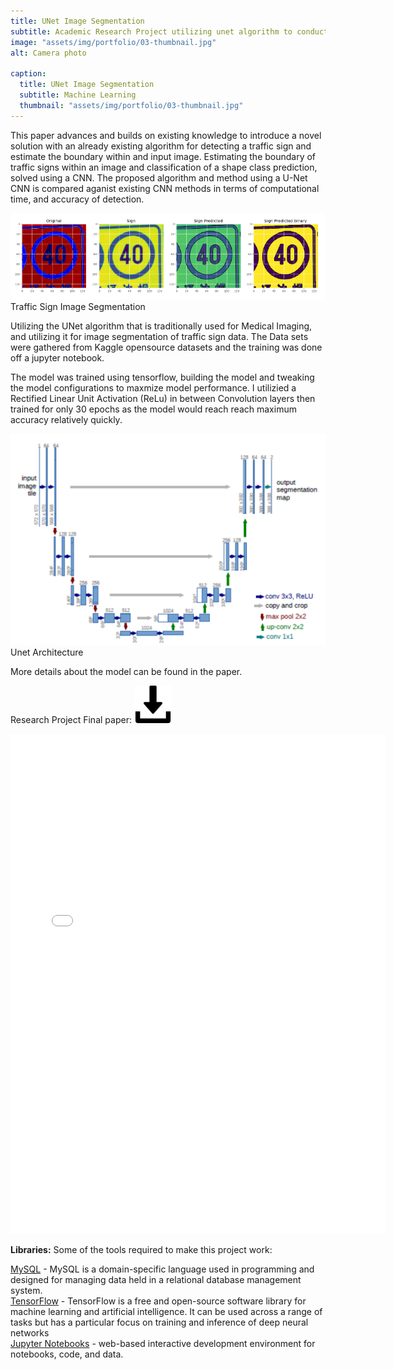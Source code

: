 ```yaml
---
title: UNet Image Segmentation
subtitle: Academic Research Project utilizing unet algorithm to conduct image segmentation aganist traffic light data
image: "assets/img/portfolio/03-thumbnail.jpg"
alt: Camera photo

caption:
  title: UNet Image Segmentation
  subtitle: Machine Learning
  thumbnail: "assets/img/portfolio/03-thumbnail.jpg"
---
```

This paper advances and builds on existing knowledge to introduce a novel solution with an already existing algorithm for detecting a traffic sign and estimate the boundary within and input image. Estimating the boundary of traffic signs within an image and classification of a shape class prediction, solved using a CNN. The proposed algorithm and method using a U-Net CNN is compared aganist existing CNN methods in terms of computational time, and accuracy of detection.

<img src="assets/img/portfolio/unet_result.png" alt="Traffic Sign Image Segmentation" width="600"><br/>
Traffic Sign Image Segmentation

Utilizing the UNet algorithm that is traditionally used for Medical Imaging, and utilizing it for image segmentation of traffic sign data. The Data sets were gathered from Kaggle opensource datasets and the training was done off a jupyter notebook.

The model was trained using tensorflow, building the model and tweaking the model configurations to maxmize model performance. I utilizied a Rectified Linear Unit Activation (ReLu) in between Convolution layers then trained for only 30 epochs as the model would reach reach maximum accuracy relatively quickly. 

<img src="assets/img/portfolio/unet_architecture.png" alt="UNet Model Architecture" width="600"><br/>
Unet Architecture

More details about the model can be found in the paper.


Research Project Final paper: 
<a href="assets/resu/EE8204_Final_Report.pdf" download="">
  <img src="assets/img/download_icon.png" style="width:60px; height:60px;">
</a>

<embed src="assets/resu/EE8204_Final_Report.pdf" type="application/pdf" class="col-lg-12" width="600" height="800" />
        

<b>Libraries:</b>
Some of the tools required to make this project work: 

<a href="https://www.mysql.com/">MySQL</a> - MySQL is a domain-specific language used in programming and designed for managing data held in a relational database management system. <br>
<a href="https://www.tensorflow.org/">TensorFlow</a> - TensorFlow is a free and open-source software library for machine learning and artificial intelligence. It can be used across a range of tasks but has a particular focus on training and inference of deep neural networks <br>
<a href="https://jupyter.org/">Jupyter Notebooks</a> - web-based interactive development environment for notebooks, code, and data.<br>
